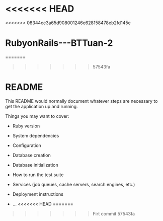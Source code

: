 <<<<<<< HEAD
=======
<<<<<<< 08344cc3a65d908001246e628158478eb2fd145e
# RubyonRails---BTTuan-2
=======
>>>>>>> 57543fa
# README

This README would normally document whatever steps are necessary to get the
application up and running.

Things you may want to cover:

* Ruby version

* System dependencies

* Configuration

* Database creation

* Database initialization

* How to run the test suite

* Services (job queues, cache servers, search engines, etc.)

* Deployment instructions

* ...
<<<<<<< HEAD
=======
>>>>>>> Firt commit
>>>>>>> 57543fa

